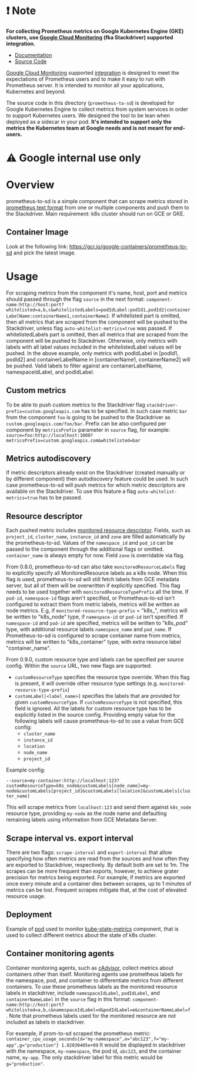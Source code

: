# :exclamation: Note 

**For collecting Prometheus metrics on Google Kubernetes Engine (GKE) clusters, use
[Google Cloud Monitoring][cloudMonitoringSite] (fka Stackdriver) supported integration.**
- [Documentation][cloudMonitoringPromSite]
- [Source Code][cloudMonitoringPromCode]

[Google Cloud Monitoring][cloudMonitoringSite] supported [integration][cloudMonitoringPromSite] is designed to meet the expectations of Prometheus users and to make it easy to run with Prometheus server. It is intended to monitor all your applications, Kubernetes and beyond.

The source code in this directory (`prometheus-to-sd`) is developed for Google Kubernetes Engine to collect metrics from system services in order to support Kubernetes users. We designed the tool to be lean when deployed as a sidecar in your pod. **It's intended to support only the metrics the Kubernetes team at Google needs and is not meant for end-users.**

# :warning: Google internal use only
# Overview
prometheus-to-sd is a simple component that can scrape metrics stored in
[prometheus text format](https://prometheus.io/docs/instrumenting/exposition_formats/)
from one or multiple components and push them to the Stackdriver. Main requirement:
k8s cluster should run on GCE or GKE.

## Container Image

Look at the following link: https://gcr.io/google-containers/prometheus-to-sd and pick the latest image.

# Usage

For scraping metrics from the component it's name, host, port and metrics should passed
through the flag `source` in the next format:
`component-name:http://host:port?whitelisted=a,b,c&whitelistedLabels=podIdLabel:podId1,podId2|containerLabelName:containerName1,containerName2`.
If whitelisted part is omitted, then all metrics that are scraped from the component will be pushed
to the Stackdriver, unless flag `auto-whitelist-metrics=true` was passed. If whitelistedLabels part is omitted,
then all metrics that are scraped from the component will be pushed to Stackdriver.
Otherwise, only metrics with labels with all label values included in the whitelistedLabel values will be pushed.
In the above example, only metrics with podIdLabel in [podId1, podId2] and containerLabelName in [containerName1, containerName2] will be pushed.
Valid labels to filter against are containerLabelName, namespaceIdLabel, and podIdLabel.

## Custom metrics

To be able to push custom metrics to the Stackdriver flag `stackdriver-prefix=custom.googleapis.com`
has to be specified. In such case metric `bar` from the component
`foo` is going to be pushed to the Stackdriver as `custom.googleapis.com/foo/bar`. Prefix can be
also configured per component by `metricsPrefix` parameter in `source` flag, for example: 
`source=foo:http://localhost:1000?metricsPrefix=custom.googleapis.com&whitelisted=bar`

## Metrics autodiscovery

If metric descriptors already exist on the Stackdriver (created manually or by different component)
then autodiscovery feature could be used. In such case prometheus-to-sd will push metrics for
which metric descriptors are available on the Stackdriver. To use this feature a flag
`auto-whitelist-metrics=true` has to be passed.

## Resource descriptor

Each pushed metric includes [monitored resource
descriptor](https://cloud.google.com/logging/docs/api/v2/resource-list#resource-types). Fields, such as
`project_id`, `cluster_name`, `instance_id` and `zone` are filled automatically by
the prometheus-to-sd. Values of the `namespace_id` and `pod_id` can be passed to
the component through the additional flags or omitted. `container_name` is
always empty for now. Field `zone` is overridable via flag.

From 0.8.0, prometheus-to-sd can also take `monitoredResourceLabels` flag to explicitly specify all MonitoredResource labels as a k8s node.
When this flag is used, prometheus-to-sd will still fetch labels from GCE metadata server, but all of them will be overwritten if explicitly specified.
This flag needs to be used together with `monitoredResourceTypePrefix` all the time.
If `pod-id`, `namespace-id` flags aren't specified, or Prometheus-to-sd isn't configured to extract them from metric labels, metrics will be written as node metrics.
E.g, if `monitored-resource-type-prefix` = "k8s_", metrics will be written to "k8s_node" type, if `namespace-id` or `pod-id` isn't specified.
If `namespace-id` and `pod-id` are specified, metrics will be written to "k8s_pod" type, with additional resource labels `namespace_name` and `pod_name`.
If Prometheus-to-sd is configured to scrape container name from metrics, metrics will be written to "k8s_container" type, with extra resource label "container_name".

From 0.9.0, custom resource type and labels can be specified per source config.
Within the `source` URL, two new flags are supported:
- `customResourceType` specifies the resource type override. When this flag is
  present, it will override other resource type settings (e.g.
  `monitored-resource-type-prefix`)
- `customLabel[<label_name>]` specifies the labels that are provided for given
  `customResourceType`. If `customResourceType` is not specified, this field is
  ignored. All the labels for custom resource type has to be explicitly listed
  in the source config. Providing empty value for the following labels will
  cause prometheus-to-sd to use a value from GCE config:
  - `cluster_name`
  - `instance_id`
  - `location`
  - `node_name`
  - `project_id`

Example config:

`--source=my-container:http://localhost:123?customResourceType=k8s_node&customLabels[node_name]=my-node&customLabels[project_id]&customLabels[location]&customLabels[cluster_name]`

This will scrape metrics from `localhost:123` and send them against `k8s_node`
resource type, providing `my-node` as the node name and defaulting remaining
labels using information from GCE Metadata Server.

## Scrape interval vs. export interval

There are two flags: `scrape-interval` and `export-interval` that allow
specifying how often metrics are read from the sources and how often they are
exported to Stackdriver, respectively. By default both are set to 1m. The
scrapes can be more frequent than exports, however, to achieve grater precision
for metrics being exported. For example, if metrics are exported once every
minute and a container dies between scrapes, up to 1 minutes of metrics can be
lost. Frequent scrapes mitigate that, at the cost of elevated resource usage.

## Deployment

Example of [pod](https://github.com/GoogleCloudPlatform/k8s-stackdriver/blob/master/prometheus-to-sd/kubernetes/prometheus-to-sd-kube-state-metrics.yaml)
used to monitor
[kube-state-metrics](https://github.com/kubernetes/kube-state-metrics) component, that is used to collect
different metrics about the state of k8s cluster.

## Container monitoring agents

Container monitoring agents, such as [cAdvisor](https://github.com/google/cadvisor#cadvisor), 
collect metrics about containers other than itself.  Monitoring agents use prometheus
labels for the namespace, pod, and container to differentiate metrics from different
containers.  To use these prometheus labels as the monitored resource labels in
stackdriver, include `namespaceIdLabel`, `podIdLabel`, and `containerNameLabel` in the 
`source` flag in this format: 
`component-name:http://host:port?whitelisted=a,b,c&namespaceIdLabel=d&podIdLabel=e&containerNameLabel=f`.
Note that prometheus labels used for the monitored resource are not included as labels in stackdriver.

For example, if prom-to-sd scraped the prometheus metric: 
`container_cpu_usage_seconds{d="my-namespace",e="abc123",f="my-app",g="production"} 1.02030405e+09`
It would be displayed in stackdriver with the namespace, `my-namespace`, the pod id, `abc123`, and the container name, `my-app`.  The only stackdriver label for this metric would be `g="production"`.

[cloudMonitoringSite]: https://cloud.google.com/monitoring
[cloudMonitoringPromSite]: https://cloud.google.com/monitoring/kubernetes-engine/prometheus
[cloudMonitoringPromCode]: https://github.com/Stackdriver/stackdriver-prometheus-sidecar
